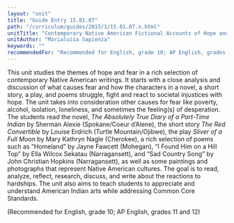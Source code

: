 ```yaml
---
layout: "unit"
title: "Guide Entry 15.01.07"
path: "/curriculum/guides/2015/1/15.01.07.x.html"
unitTitle: "Contemporary Native American Fictional Accounts of Hope and Fear"
unitAuthor: "Marialuisa Sapienza"
keywords: ""
recommendedFor: "Recommended for English, grade 10; AP English, grades 11 and 12"
---
```

<main>
<p>
This unit studies the themes of hope and fear in a rich selection of contemporary Native American writings. It starts with a close analysis and discussion of what causes fear and how the characters in a novel, a short story, a play, and poems struggle, fight and react to societal injustices with hope. The unit takes into consideration other causes for fear like poverty, alcohol, isolation, loneliness, and sometimes the feeling(s) of desperation. The students read the novel,
<em>
The Absolutely True Diary of a Part-Time Indian
</em>
by Sherman Alexie (Spokane/Coeur d’Alene), the short story
<em>
The Red Convertible
</em>
by Louise Erdrich (Turtle Mountain/Ojibwe), the play
<em>
Sliver of a Full Moon
</em>
by Mary Kathryn Nagle (Cherokee), a rich selection of poems such as “Homeland” by Jayne Fawcett (Mohegan), “I Found Him on a Hill Top” by Ella Wilcox Sekatau (Narragansett), and “Sad Country Song” by John Christian Hopkins (Narragansett), as well as some paintings and photographs that represent Native American cultures. The goal is to read, analyze, reflect, research, discuss, and write about the reactions to hardships. The unit also aims to teach students to appreciate and understand American Indian arts while addressing Common Core Standards.
</p>
<p>
(Recommended for English, grade 10; AP English, grades 11 and 12)
</p>
</main>
